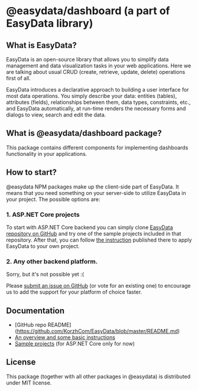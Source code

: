 # @easydata/dashboard (a part of EasyData library)

## What is EasyData?

EasyData is an open-source library that allows you to simplify data management and data visualization tasks in your web applications. Here we are talking about usual CRUD (create, retrieve, update, delete) operations first of all.

EasyData introduces a declarative approach to building a user interface for most data operations. 
You simply describe your data: entities (tables), attributes (fields), relationships between them, data types, constraints, etc., and EasyData automatically, at run-time renders the necessary forms and dialogs to view, search and edit the data.

## What is @easydata/dashboard package?

This package contains different components for implementing dashboards functionality in your applications.

## How to start?

@easydata NPM packages make up the client-side part of EasyData. It means that you need something on your server-side to utilize EasyData in your project. The possible options are:

### 1. ASP.NET Core projects

To start with ASP.NET Core backend you can simply clone [EasyData repository on GitHub](https://github.com/KorzhCom/EasyData/) and try one of the sample projects included in that repository. After that, you can follow [the instruction](https://github.com/KorzhCom/EasyData/blob/master/README.md) published there to apply EasyData to your own project.

### 2. Any other backend platform.

Sorry, but it's not possible yet :(

Please [submit an issue on GitHub](https://github.com/KorzhCom/EasyData/issues) (or vote for an existing one) to encourage us to add the support for your platform of choice faster.

## Documentation

 * [GitHub repo README] (https://github.com/KorzhCom/EasyData/blob/master/README.md) 
 * [An overview and some basic instructions](https://korzh.com/blog/crud-asp-net-core-with-easydata)
 * [Sample projects](https://github.com/KorzhCom/EasyData/tree/master/samples) (for ASP.NET Core only for now)

## License
This package (together with all other packages in @easydata) is distributed under MIT license.

